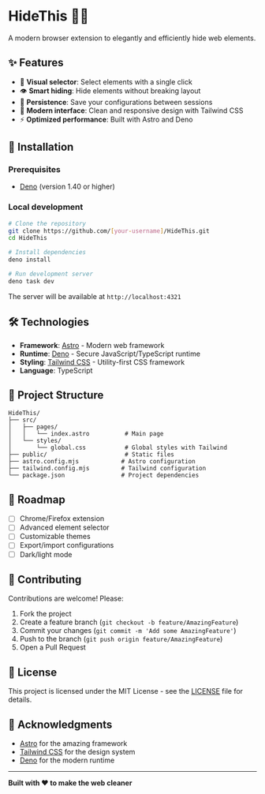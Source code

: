 # HideThis 🕵️‍♂️

A modern browser extension to elegantly and efficiently hide web elements.

## ✨ Features

- 🎯 **Visual selector**: Select elements with a single click
- 👁️ **Smart hiding**: Hide elements without breaking layout
- 💾 **Persistence**: Save your configurations between sessions
- 🎨 **Modern interface**: Clean and responsive design with Tailwind CSS
- ⚡ **Optimized performance**: Built with Astro and Deno

## 🚀 Installation

### Prerequisites
- [Deno](https://deno.land/) (version 1.40 or higher)

### Local development

```bash
# Clone the repository
git clone https://github.com/[your-username]/HideThis.git
cd HideThis

# Install dependencies
deno install

# Run development server
deno task dev
```

The server will be available at `http://localhost:4321`

## 🛠️ Technologies

- **Framework**: [Astro](https://astro.build/) - Modern web framework
- **Runtime**: [Deno](https://deno.land/) - Secure JavaScript/TypeScript runtime
- **Styling**: [Tailwind CSS](https://tailwindcss.com/) - Utility-first CSS framework
- **Language**: TypeScript

## 📁 Project Structure

```
HideThis/
├── src/
│   ├── pages/
│   │   └── index.astro          # Main page
│   └── styles/
│       └── global.css           # Global styles with Tailwind
├── public/                      # Static files
├── astro.config.mjs            # Astro configuration
├── tailwind.config.mjs         # Tailwind configuration
└── package.json                # Project dependencies
```

## 🎯 Roadmap

- [ ] Chrome/Firefox extension
- [ ] Advanced element selector
- [ ] Customizable themes
- [ ] Export/import configurations
- [ ] Dark/light mode

## 🤝 Contributing

Contributions are welcome! Please:

1. Fork the project
2. Create a feature branch (`git checkout -b feature/AmazingFeature`)
3. Commit your changes (`git commit -m 'Add some AmazingFeature'`)
4. Push to the branch (`git push origin feature/AmazingFeature`)
5. Open a Pull Request

## 📄 License

This project is licensed under the MIT License - see the [LICENSE](LICENSE) file for details.

## 🙏 Acknowledgments

- [Astro](https://astro.build/) for the amazing framework
- [Tailwind CSS](https://tailwindcss.com/) for the design system
- [Deno](https://deno.land/) for the modern runtime

---

**Built with ❤️ to make the web cleaner**
